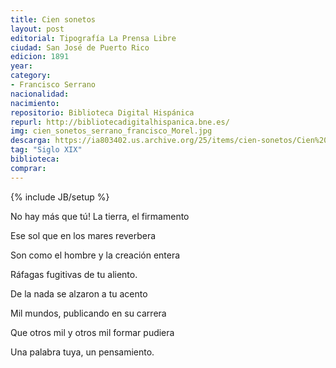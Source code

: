 ```yaml
---
title: Cien sonetos
layout: post
editorial: Tipografía La Prensa Libre
ciudad: San José de Puerto Rico
edicion: 1891
year: 
category: 
- Francisco Serrano
nacionalidad: 
nacimiento: 
repositorio: Biblioteca Digital Hispánica
repurl: http://bibliotecadigitalhispanica.bne.es/
img: cien_sonetos_serrano_francisco_Morel.jpg
descarga: https://ia803402.us.archive.org/25/items/cien-sonetos/Cien%20sonetos.pdf
tag: "Siglo XIX"
biblioteca: 
comprar: 
---
```

{% include JB/setup %}

No hay más que tú! La tierra, el firmamento
 
Ese sol que en los mares reverbera
 
Son como el hombre y la creación entera
 
Ráfagas fugitivas de tu aliento.
 
 
De la nada se alzaron a tu acento
 
Mil mundos, publicando en su carrera
 
Que otros mil y otros mil formar pudiera
 
Una palabra tuya, un pensamiento.
